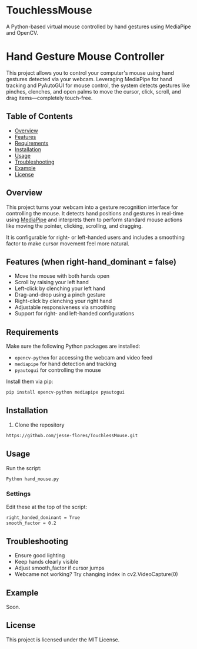 # TouchlessMouse
A Python-based virtual mouse controlled by hand gestures using MediaPipe and OpenCV.


# Hand Gesture Mouse Controller

This project allows you to control your computer's mouse using hand gestures detected via your webcam. Leveraging MediaPipe for hand tracking and PyAutoGUI for mouse control, the system detects gestures like pinches, clenches, and open palms to move the cursor, click, scroll, and drag items—completely touch-free.

## Table of Contents

- [Overview](#overview)
- [Features](#features)
- [Requirements](#requirements)
- [Installation](#installation)
- [Usage](#Usage)
- [Troubleshooting](#Troubleshooting)
- [Example](#example)
- [License](#license)

## Overview

This project turns your webcam into a gesture recognition interface for controlling the mouse. It detects hand positions and gestures in real-time using [MediaPipe](https://google.github.io/mediapipe/) and interprets them to perform standard mouse actions like moving the pointer, clicking, scrolling, and dragging.

It is configurable for right- or left-handed users and includes a smoothing factor to make cursor movement feel more natural.

## Features (when right-hand_dominant = false)

- Move the mouse with both hands open  
- Scroll by raising your left hand  
- Left-click by clenching your left hand  
- Drag-and-drop using a pinch gesture  
- Right-click by clenching your right hand  
- Adjustable responsiveness via smoothing  
- Support for right- and left-handed configurations  

## Requirements

Make sure the following Python packages are installed:

- `opencv-python` for accessing the webcam and video feed  
- `mediapipe` for hand detection and tracking  
- `pyautogui` for controlling the mouse  

Install them via pip:

```bash
pip install opencv-python mediapipe pyautogui
```
## Installation
1. Clone the repository
```bash
https://github.com/jesse-flores/TouchlessMouse.git
```

## Usage
Run the script:
```bash
Python hand_mouse.py
```

### Settings
Edit these at the top of the script:
```bash
right_handed_dominant = True
smooth_factor = 0.2
```

## Troubleshooting
- Ensure good lighting
- Keep hands clearly visible
- Adjust smooth_factor if cursor jumps
- Webcame not working? Try changing index in cv2.VideoCapture(0)

## Example
Soon.

## License
This project is licensed under the MIT License.